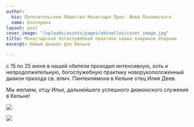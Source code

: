 ```yaml
---
author:
  bio: Попечительское Общество Монастыря Преп. Иова Почаевского
  name: Екатерина
layout: post
cover_image: "/uploads/assets/pages/aktuelles/cover_image.jpg"
title: Монастырская богослужебная практика новых клириков епархии
excerpt: Новый диакон для Кельна

---
```

с 15 по 25 июня в нашей обители проходил интенсивную, хоть и непродолжительную, богослужебную практику новорукоположенный диакон прихода  св. влмч. Пантеилимона в Кельне отец Илия Деев.

Мы желаем, отцу Илье, дальнейшего успешного диаконского служения в Кельне!

![](https://res.cloudinary.com/hiobmon/image/upload/v1594123543/media/2020/_DSC0698_hmopsh.jpg)

![](https://res.cloudinary.com/hiobmon/image/upload/v1594123558/media/2020/_DSC0707_wdtesv.jpg)